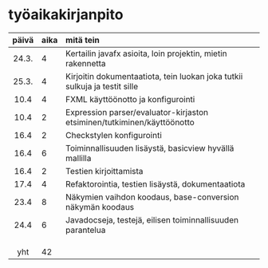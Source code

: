 # työaikakirjanpito

| päivä | aika | mitä tein  |
| :----:|:-----| :-----|
| 24.3. | 4    | Kertailin javafx asioita, loin projektin, mietin rakennetta |
| 25.3. | 4    | Kirjoitin dokumentaatiota, tein luokan joka tutkii sulkuja ja testit sille|
| 10.4  | 4    | FXML käyttöönotto ja konfigurointi
| 10.4  | 2    | Expression parser/evaluator-kirjaston etsiminen/tutkiminen/käyttöönotto
| 16.4  | 2    | Checkstylen konfigurointi|
| 16.4  | 6    | Toiminnallisuuden lisäystä, basicview hyvällä mallilla |
| 16.4  | 2    | Testien kirjoittamista |
| 17.4  | 4    | Refaktorointia, testien lisäystä, dokumentaatiota |
| 23.4  | 8    | Näkymien vaihdon koodaus, base-conversion näkymän koodaus |
| 24.4  | 6    | Javadocseja, testejä, eilisen toiminnallisuuden parantelua |
|       |      |  |
|       |      |  |
|       |      | |
| yht   | 42   | | 
